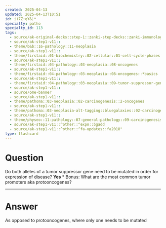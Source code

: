 ```yaml
---
created: 2025-04-13
updated: 2025-04-13T10:51
id: i)7Z:qY&|*
specialty: patho
specialty_id: 113
tags:
  - source/ak-original-decks::step-1::zanki-step-decks::zanki-immunology-+-general-pathology::pathoma-chapter-3-(neoplasia)
  - source/ak-step1-v11::
  - theme/b&b::16-pathology::11-neoplasia
  - source/ak-step1-v11::
  - theme/firstaid::01-biochemistry::02-cellular::01-cell-cycle-phases::regulation::*basics
  - source/ak-step1-v11::
  - theme/firstaid::04-pathology::03-neoplasia::08-oncogenes
  - source/ak-step1-v11::
  - theme/firstaid::04-pathology::03-neoplasia::08-oncogenes::*basics
  - source/ak-step1-v11::
  - theme/firstaid::04-pathology::03-neoplasia::09-tumor-suppressor-genes::*basics
  - source/ak-step1-v11::
  - source/ome-banner
  - source/ak-step1-v11::
  - theme/pathoma::03-neoplasia::02-carcinogenesis::2-oncogenes
  - source/ak-step1-v11::
  - theme/pathoma::03-neoplasia-alt-tagging::bluegalaxies::02-carcinogenesis::2-oncogenes
  - source/ak-step1-v11::
  - theme/physeo::11-pathology::07-general-pathology::09-carcinogenesis
  - source/ak-step1-v11::^other::^expn::bgadd
  - source/ak-step1-v11::^other::^fa-updates::fa2018"
type: flashcard
---
```


# Question
Do both alleles of a tumor suppressor gene need to be mutated in order for expression of disease?   **Yes**   * Bonus: What are the most common tumor promoters aka protooncogenes?

---

# Answer
As opposed to protooncogenes, where only one needs to be mutated